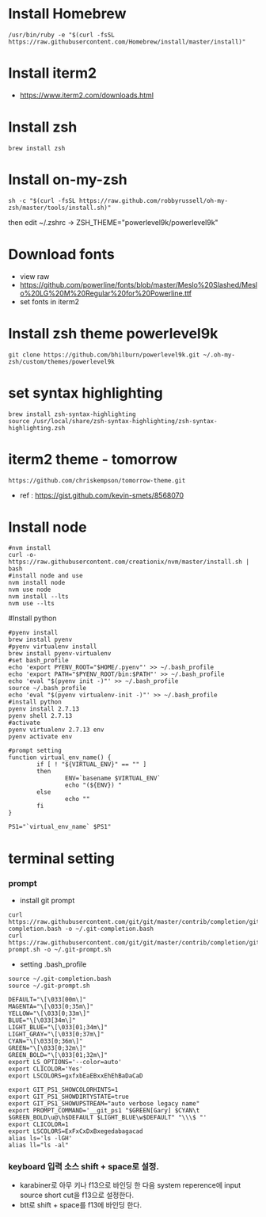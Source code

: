 # Install Homebrew
```
/usr/bin/ruby -e "$(curl -fsSL https://raw.githubusercontent.com/Homebrew/install/master/install)"
```
# Install iterm2
 - https://www.iterm2.com/downloads.html
 
# Install zsh
```
brew install zsh
```
# Install on-my-zsh
```
sh -c "$(curl -fsSL https://raw.github.com/robbyrussell/oh-my-zsh/master/tools/install.sh)"
```
then edit ~/.zshrc -> ZSH_THEME="powerlevel9k/powerlevel9k"

# Download fonts
 - view raw
 - https://github.com/powerline/fonts/blob/master/Meslo%20Slashed/Meslo%20LG%20M%20Regular%20for%20Powerline.ttf
 - set fonts in iterm2

# Install zsh theme powerlevel9k
```
git clone https://github.com/bhilburn/powerlevel9k.git ~/.oh-my-zsh/custom/themes/powerlevel9k
```
# set syntax highlighting
```
brew install zsh-syntax-highlighting
source /usr/local/share/zsh-syntax-highlighting/zsh-syntax-highlighting.zsh
```
# iterm2 theme - tomorrow 
```
https://github.com/chriskempson/tomorrow-theme.git
```

 - ref : https://gist.github.com/kevin-smets/8568070

# Install node
```
#nvm install
curl -o- https://raw.githubusercontent.com/creationix/nvm/master/install.sh | bash
#install node and use
nvm install node
nvm use node
nvm install --lts
nvm use --lts
```
#Install python
```
#pyenv install
brew install pyenv
#pyenv virtualenv install
brew install pyenv-virtualenv
#set bash_profile
echo 'export PYENV_ROOT="$HOME/.pyenv"' >> ~/.bash_profile
echo 'export PATH="$PYENV_ROOT/bin:$PATH"' >> ~/.bash_profile
echo 'eval "$(pyenv init -)"' >> ~/.bash_profile
source ~/.bash_profile
echo 'eval "$(pyenv virtualenv-init -)"' >> ~/.bash_profile
#install python
pyenv install 2.7.13
pyenv shell 2.7.13
#activate
pyenv virtualenv 2.7.13 env
pyenv activate env

#prompt setting
function virtual_env_name() {
        if [ ! "${VIRTUAL_ENV}" == "" ]
        then
                ENV=`basename $VIRTUAL_ENV`
                echo "(${ENV}) "
        else
                echo ""
        fi
}

PS1="`virtual_env_name` $PS1"
```

# terminal setting
### prompt
* install git prompt
```
curl https://raw.githubusercontent.com/git/git/master/contrib/completion/git-completion.bash -o ~/.git-completion.bash
curl https://raw.githubusercontent.com/git/git/master/contrib/completion/git-prompt.sh -o ~/.git-prompt.sh
```
* setting .bash_profile
```
source ~/.git-completion.bash
source ~/.git-prompt.sh

DEFAULT="\[\033[00m\]"
MAGENTA="\[\033[0;35m\]"
YELLOW="\[\033[0;33m\]"
BLUE="\[\033[34m\]"
LIGHT_BLUE="\[\033[01;34m\]"
LIGHT_GRAY="\[\033[0;37m\]"
CYAN="\[\033[0;36m\]"
GREEN="\[\033[0;32m\]"
GREEN_BOLD="\[\033[01;32m\]"
export LS_OPTIONS='--color=auto'
export CLICOLOR='Yes'
export LSCOLORS=gxfxbEaEBxxEhEhBaDaCaD

export GIT_PS1_SHOWCOLORHINTS=1
export GIT_PS1_SHOWDIRTYSTATE=true
export GIT_PS1_SHOWUPSTREAM="auto verbose legacy name"
export PROMPT_COMMAND='__git_ps1 "$GREEN[Gary] $CYAN\t $GREEN_BOLD\u@\h$DEFAULT $LIGHT_BLUE\w$DEFAULT" "\\\$ "'
export CLICOLOR=1
export LSCOLORS=ExFxCxDxBxegedabagacad
alias ls='ls -lGH'
alias ll="ls -al"
```

### keyboard 입력 소스 shift + space로 설정.
 - karabiner로 아무 키나 f13으로 바인딩 한 다음 system reperence에 input source short cut을 f13으로 설정한다.
 - btt로 shift + space를 f13에 바인딩 한다.
